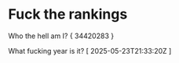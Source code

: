 # Fuck the rankings

Who the hell am I?
{ 34420283 }

What fucking year is it?
[ 2025-05-23T21:33:20Z ]
